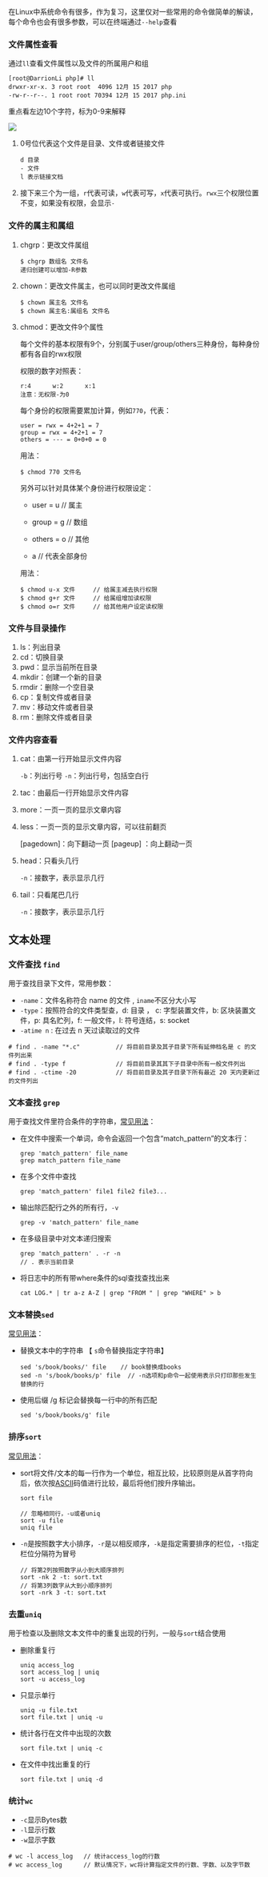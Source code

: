 在Linux中系统命令有很多，作为复习，这里仅对一些常用的命令做简单的解读，每个命令也会有很多参数，可以在终端通过`--help`查看

### 文件属性查看

通过`ll`查看文件属性以及文件的所属用户和组

```shell
[root@DarrionLi php]# ll
drwxr-xr-x. 3 root root  4096 12月 15 2017 php
-rw-r--r--. 1 root root 70394 12月 15 2017 php.ini
```

重点看左边10个字符，标为0-9来解释

![](https://github.com/darrionli/images/blob/master/phpreview/363003_1227493859FdXT.png)

1. 0号位代表这个文件是目录、文件或者链接文件

   ```
   d 目录
   - 文件
   l 表示链接文档
   ```

2. 接下来三个为一组，`r`代表可读，`w`代表可写，`x`代表可执行。`rwx`三个权限位置不变，如果没有权限，会显示`-`

### 文件的属主和属组

1. chgrp：更改文件属组

   ```
   $ chgrp 数组名 文件名
   递归创建可以增加-R参数
   ```

2. chown：更改文件属主，也可以同时更改文件属组

   ```
   $ chown 属主名 文件名
   $ chown 属主名:属组名 文件名
   ```

3. chmod：更改文件9个属性

   每个文件的基本权限有9个，分别属于user/group/others三种身份，每种身份都有各自的rwx权限

   权限的数字对照表：

   ```
   r:4      w:2      x:1
   注意：无权限-为0
   ```

   每个身份的权限需要累加计算，例如`770`，代表：

   ```
   user = rwx = 4+2+1 = 7
   group = rwx = 4+2+1 = 7
   others = --- = 0+0+0 = 0
   ```

   用法：

   ```
   $ chmod 770 文件名
   ```

   另外可以针对具体某个身份进行权限设定：

   - user = u 		// 属主

   - group = g       // 数组
   - others = o      // 其他
   - a                      // 代表全部身份

   用法：

   ```
   $ chmod u-x 文件     // 给属主减去执行权限
   $ chmod g+r 文件     // 给属组增加读权限
   $ chmod o=r 文件     // 给其他用户设定读权限
   ```

### 文件与目录操作

1. ls：列出目录
2. cd：切换目录
3. pwd：显示当前所在目录
4. mkdir：创建一个新的目录
5. rmdir：删除一个空目录
6. cp：复制文件或者目录
7. mv：移动文件或者目录
8. rm：删除文件或者目录

### 文件内容查看

1. cat：由第一行开始显示文件内容

   `-b`：列出行号       `-n`：列出行号，包括空白行

2. tac：由最后一行开始显示文件内容

3. more：一页一页的显示文章内容

4. less：一页一页的显示文章内容，可以往前翻页

   [pagedown]：向下翻动一页             [pageup]  ：向上翻动一页

5. head：只看头几行

   `-n`：接数字，表示显示几行

6. tail：只看尾巴几行

   `-n`：接数字，表示显示几行

## 文本处理

### 文件查找 `find`

用于查找目录下文件，常用参数：

- `-name`：文件名称符合 name 的文件 , `iname`不区分大小写
- `-type`：按照符合的文件类型查，d: 目录 ， c: 字型装置文件，b: 区块装置文件，p: 具名贮列，f: 一般文件，l: 符号连结，s: socket
- `-atime n` : 在过去 n 天过读取过的文件 

```shell
# find . -name "*.c"          // 将目前目录及其子目录下所有延伸档名是 c 的文件列出来
# find . -type f              // 将目前目录其其下子目录中所有一般文件列出
# find . -ctime -20           // 将目前目录及其子目录下所有最近 20 天内更新过的文件列出
```

### 文本查找 `grep`

用于查找文件里符合条件的字符串，[常见用法](http://man.linuxde.net/grep)：

- 在文件中搜索一个单词，命令会返回一个包含“match_pattern”的文本行：

  ```shell
  grep 'match_pattern' file_name
  grep match_pattern file_name
  ```

- 在多个文件中查找

  ```shell
  grep 'match_pattern' file1 file2 file3...
  ```

- 输出除匹配行之外的所有行，`-v`

  ```shell
  grep -v 'match_pattern' file_name
  ```

- 在多级目录中对文本递归搜索

  ```shell
  grep 'match_pattern' . -r -n 
  // . 表示当前目录
  ```

- 将日志中的所有带where条件的sql查找查找出来

  ```shell
  cat LOG.* | tr a-z A-Z | grep "FROM " | grep "WHERE" > b
  ```


### 文本替换`sed`

[常见用法](http://man.linuxde.net/sed)：

- 替换文本中的字符串 【 `s`命令替换指定字符串】

  ```shell
  sed 's/book/books/' file    // book替换成books
  sed -n 's/book/books/p' file  // -n选项和p命令一起使用表示只打印那些发生替换的行
  ```

- 使用后缀 /g 标记会替换每一行中的所有匹配 

  ```shell
  sed 's/book/books/g' file
  ```



### 排序`sort`

[常见用法](http://man.linuxde.net/sort)：

- sort将文件/文本的每一行作为一个单位，相互比较，比较原则是从首字符向后，依次按[ASCII](http://zh.wikipedia.org/zh/ASCII)码值进行比较，最后将他们按升序输出。 

  ```sheel
  sort file
  
  // 忽略相同行，-u或者uniq
  sort -u file
  uniq file
  ```

- `-n`是按照数字大小排序，`-r`是以相反顺序，`-k`是指定需要排序的栏位，`-t`指定栏位分隔符为冒号

  ```shell
  // 将第2列按照数字从小到大顺序排列
  sort -nk 2 -t: sort.txt
  // 将第3列数字从大到小顺序排列
  sort -nrk 3 -t: sort.txt
  ```


### 去重`uniq`

用于检查以及删除文本文件中的重复出现的行列，一般与`sort`结合使用

- 删除重复行

  ```shell
  uniq access_log
  sort access_log | uniq
  sort -u access_log
  ```

- 只显示单行

  ```shell
  uniq -u file.txt
  sort file.txt | uniq -u
  ```

- 统计各行在文件中出现的次数 

  ```shell
  sort file.txt | uniq -c
  ```

- 在文件中找出重复的行 

  ```shell
  sort file.txt | uniq -d
  ```



### 统计`wc`

- `-c`显示Bytes数
- `-l`显示行数
- `-w`显示字数

```
# wc -l access_log   // 统计access_log的行数
# wc access_log      // 默认情况下，wc将计算指定文件的行数、字数、以及字节数
```
